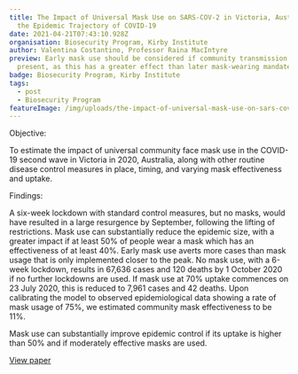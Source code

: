 ```yaml
---
title: The Impact of Universal Mask Use on SARS-COV-2 in Victoria, Australia on
  the Epidemic Trajectory of COVID-19
date: 2021-04-21T07:43:10.928Z
organisation: Biosecurity Program, Kirby Institute
author: Valentina Costantino, Professor Raina MacIntyre
preview: Early mask use should be considered if community transmission is
  present, as this has a greater effect than later mask-wearing mandates.
badge: Biosecurity Program, Kirby Institute
tags:
  - post
  - Biosecurity Program
featureImage: /img/uploads/the-impact-of-universal-mask-use-on-sars-cov-2-in-victoria-australia-on-the-epidemic-trajectory-of-covid-19.jpeg
---
```

Objective: 

To estimate the impact of universal community face mask use in the COVID-19 second wave in Victoria in 2020, Australia, along with other routine disease control measures in place, timing, and varying mask effectiveness and uptake.

Findings:

A six-week lockdown with standard control measures, but no masks, would have resulted in a large resurgence by September, following the lifting of restrictions. Mask use can substantially reduce the epidemic size, with a greater impact if at least 50% of people wear a mask which has an effectiveness of at least 40%. Early mask use averts more cases than mask usage that is only implemented closer to the peak. No mask use, with a 6-week lockdown, results in 67,636 cases and 120 deaths by 1 October 2020 if no further lockdowns are used. If mask use at 70% uptake commences on 23 July 2020, this is reduced to 7,961 cases and 42 deaths. Upon calibrating the model to observed epidemiological data showing a rate of mask usage of 75%, we estimated community mask effectiveness to be 11%. 

Mask use can substantially improve epidemic control if its uptake is higher than 50% and if moderately effective masks are used.

<a href="https://www.frontiersin.org/articles/10.3389/fpubh.2021.625499/full" target="_blank">
View paper
</a>